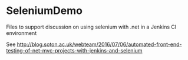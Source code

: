 # SeleniumDemo
Files to support discussion on using selenium with .net in a Jenkins CI environment

See http://blog.soton.ac.uk/webteam/2016/07/06/automated-front-end-testing-of-net-mvc-projects-with-jenkins-and-selenium